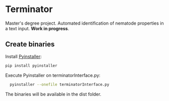 # Terminator
Master's degree project. Automated identification of nematode properties in a text input. **Work in progress**.

## Create binaries
Install [Pyinstaller](https://github.com/pyinstaller/pyinstaller): 
```bash
pip install pyinstaller 
```
Execute Pyinstaller on terminatorInterface.py: 
```bash
  pyinstaller --onefile terminatorInterface.py
```

The binaries will be available in the dist folder.
